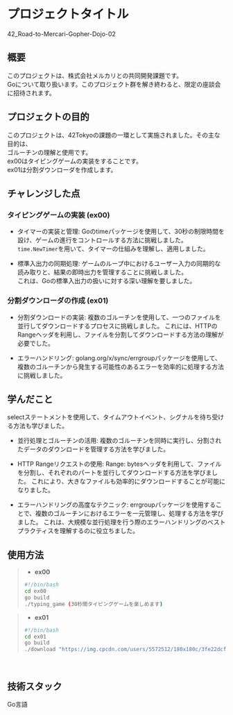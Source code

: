 # プロジェクトタイトル

42_Road-to-Mercari-Gopher-Dojo-02

## 概要

このプロジェクトは、株式会社メルカリとの共同開発課題です。  
Goについて取り扱います。このプロジェクト群を解き終わると、限定の座談会に招待されます。


## プロジェクトの目的

このプロジェクトは、42Tokyoの課題の一環として実施されました。その主な目的は、  
ゴルーチンの理解と使用です。  
ex00はタイピングゲームの実装をすることです。  
ex01は分割ダウンローダを作成します。  

## チャレンジした点

### タイピングゲームの実装 (ex00)
- タイマーの実装と管理: Goのtimeパッケージを使用して、30秒の制限時間を設け、ゲームの進行をコントロールする方法に挑戦しました。  
`time.NewTimer`を用いて、タイマーの仕組みを理解し、適用しました。

- 標準入出力の同期処理: ゲームのループ中におけるユーザー入力の同期的な読み取りと、結果の即時出力を管理することに挑戦しました。  
これは、Goの標準入出力の扱いに対する深い理解を要しました。

### 分割ダウンローダの作成 (ex01)
- 分割ダウンロードの実装: 複数のゴルーチンを使用して、一つのファイルを並行してダウンロードするプロセスに挑戦しました。
これには、HTTPのRangeヘッダを利用し、ファイルを分割してダウンロードする方法の理解が必要でした。

- エラーハンドリング: golang.org/x/sync/errgroupパッケージを使用して、複数のゴルーチンから発生する可能性のあるエラーを効率的に処理する方法に挑戦しました。
  
## 学んだこと

selectステートメントを使用して、タイムアウトイベント、シグナルを待ち受ける方法も学びました。

- 並行処理とゴルーチンの活用: 複数のゴルーチンを同時に実行し、分割されたデータのダウンロードを管理する方法を学びました。  
  
- HTTP Rangeリクエストの使用: Range: bytesヘッダを利用して、ファイルを分割し、それぞれのパートを並行してダウンロードする方法を学びました。
これにより、大きなファイルも効率的にダウンロードすることが可能になりました。

- エラーハンドリングの高度なテクニック: errgroupパッケージを使用することで、複数のゴルーチンにおけるエラーを一元管理し、処理する方法を学びました。
これは、大規模な並行処理を行う際のエラーハンドリングのベストプラクティスを理解するのに役立ちました。

## 使用方法

> - **ex00**
> ```bash php
> #!/bin/bash
> cd ex00
> go build
> ./typing_game (30秒間タイピングゲームを楽しめます)
> ```


> - **ex01**
> ```bash php
> #!/bin/bash
> cd ex01
> go build
> ./download "https://img.cpcdn.com/users/5572512/180x180c/3fe22dcf64832a045a6a12b54f04e8b3?u=5572512&p=1359025345" (任意のファイルをインストールできます)
> ```


<br>

## 技術スタック
Go言語

